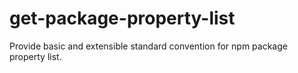 # get-package-property-list
Provide basic and extensible standard convention for npm package property list.
